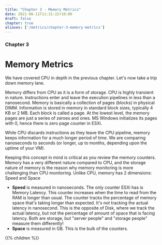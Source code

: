 ```yaml
---
title: "Chapter 3 - Memory Metrics"
date: 2021-06-11T11:31:22+10:00
draft: false
chapter: true
aliases: ['/metrics/chapter-3-memory-metrics']
---
```


### Chapter 3

# Memory Metrics

We have covered CPU in depth in the previous chapter. Let's now take a trip down memory lane.

Memory differs from CPU as it is a form of storage. CPU is highly transient in nature. Instructions enter and leave the execution pipelines in less than a nanosecond. Memory is basically a collection of pages (blocks) in physical DIMM. Information is stored in memory in standard block sizes, typically 4 KB or 2 MB. Each block is called a page. At the lowest level, the memory pages are just a series of zeroes and ones. MS Windows initializes its pages with 0, hence there is zero page counter in ESXi.

While CPU discards instructions as they leave the CPU pipeline, memory keeps information for a much longer period of time. We are comparing nanoseconds to seconds (or longer, up to months, depending upon the uptime of your VM).

Keeping this concept in mind is critical as you review the memory counters. Memory has a very different nature compared to CPU, and the storage nature of memory is the reason why memory monitoring is more challenging than CPU monitoring. Unlike CPU, memory has 2 dimensions: Speed and Space

- **Speed** is measured in nanoseconds. The only counter ESXi has is Memory Latency. This counter increases when the time to read from the RAM is longer than usual. The counter tracks the percentage of memory space that's taking longer than expected. It's not tracking the actual latency in nanosecond. This is the opposite of Disk, where we track the actual latency, but not the percentage of amount of space that is facing latency. Both are storage, but "server people" and "storage people" measure them differently!
- **Space** is measured in GB. This is the bulk of the counters.

{{% children %}}
